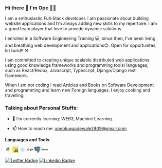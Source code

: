 ### Hi there 👋 I'm Ope :woman_technologist:

I am a enthusiastic Full-Stack developer. I am passionate about building website applications and I’m always adding new skills to my repertoire. I am a good team player that love to provide dynamic solutions.

I enrolled in a Software Engineering Training 💻, since then, I've been living and breathing web development and applications😍. Open for opportunites, let build!! :hammer_and_pick:	

I am committed to creating unique scalable distributed web applications using good knowledge frameworks and programming tools/ languages, such as React/Redux, Javascript, Typescript, Django/Django rest framework.

When I am not coding I read Articles and Books on Software Development and programming and learn new Foreign languages. I enjoy cooking and travelling. 

### Talking about Personal Stuffs: 

- 🌱 I’m currently learning: WEB3, Machine Learning.

- 📫 How to reach me: opeoluwaadewale2809@gmail.com 

**Languages and Tools:** 


<code><img height="20" src="https://raw.githubusercontent.com/github/explore/80688e429a7d4ef2fca1e82350fe8e3517d3494d/topics/python/python.png"></code>
<code><img height="20" src="https://raw.githubusercontent.com/github/explore/80688e429a7d4ef2fca1e82350fe8e3517d3494d/topics/javascript/javascript.png"></code>
<code><img height="20" src="https://raw.githubusercontent.com/github/explore/80688e429a7d4ef2fca1e82350fe8e3517d3494d/topics/react/react.png"></code>
<code><img height="20" src="https://raw.githubusercontent.com/github/explore/80688e429a7d4ef2fca1e82350fe8e3517d3494d/topics/git/git.png"></code>
<code><img height="20" src="https://raw.githubusercontent.com/github/explore/80688e429a7d4ef2fca1e82350fe8e3517d3494d/topics/postgresql/postgresql.png"></code>
<code><img height="20" src="https://raw.githubusercontent.com/github/explore/80688e429a7d4ef2fca1e82350fe8e3517d3494d/topics/django/django.png"></code>

<!--<img src="https://github-profile-trophy.vercel.app/?username=Remi288&column=3&margin-w=15&margin-h=15 (https://github.com/ryo-ma/github-profile-trophy)"> -->


[![Twitter Badge](https://img.shields.io/badge/-Twitter-1ca0f1?style=flat-square&labelColor=1ca0f1&logo=twitter&logoColor=white&link=https://twitter.com/_diogorodrigues)](https://twitter.com/deremieey) [![Linkedin Badge](https://img.shields.io/badge/-LinkedIn-blue?style=flat-square&logo=Linkedin&logoColor=white&link=https://www.linkedin.com/in/harshkumarkhatri/)](https://www.linkedin.com/in/opeoluwa-adewale-5aaa64120)

